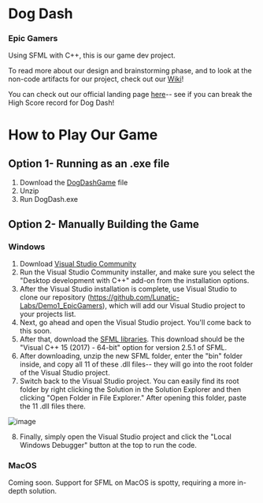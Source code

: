 # Dog Dash
### Epic Gamers

Using SFML with C++, this is our game dev project.

To read more about our design and brainstorming phase, and to look at the non-code artifacts for our project, check out our [Wiki](https://github.com/Lunatic-Labs/Demo1_EpicGamers/wiki/Dog-Dash-Design)!

You can check out our official landing page [here](https://bit.ly/dog-dash-game)-- see if  you can break the High Score record for Dog Dash!

# How to Play Our Game
## Option 1- Running as an .exe file
1. Download the [DogDashGame](https://github.com/Lunatic-Labs/Demo1_EpicGamers/raw/AlexBranch/DogDashGame.zip) file
2. Unzip
3. Run DogDash.exe

## Option 2- Manually Building the Game
### Windows
1. Download [Visual Studio Community](https://visualstudio.microsoft.com/downloads/)
2. Run the Visual Studio Community installer, and make sure you select the "Desktop development with C++" add-on from the installation options.
3. After the Visual Studio installation is complete, use Visual Studio to clone our repository (https://github.com/Lunatic-Labs/Demo1_EpicGamers), which will add our Visual Studio project to your projects list.
4. Next, go ahead and open the Visual Studio project. You'll come back to this soon.
5. After that, download the [SFML libraries](https://www.sfml-dev.org/download/sfml/2.5.1/). This download should be the "Visual C++ 15 (2017) - 64-bit" option for version 2.5.1 of SFML.
6. After downloading, unzip the new SFML folder, enter the "bin" folder inside, and copy all 11 of these .dll files-- they will go into the root folder of the Visual Studio project. 
7. Switch back to the Visual Studio project. You can easily find its root folder by right clicking the Solution in the Solution Explorer and then clicking "Open Folder in File Explorer." After opening this folder, paste the 11 .dll files there.

![image](https://user-images.githubusercontent.com/79927828/205941309-585f5ec5-f7e6-404a-9f3c-d59f04e05bc9.png)

8. Finally, simply open the Visual Studio project and click the "Local Windows Debugger" button at the top to run the code.

### MacOS
Coming soon. Support for SFML on MacOS is spotty, requiring a more in-depth solution.
